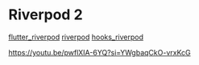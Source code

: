 # Riverpod 2

[flutter_riverpod](https://pub.dev/packages/flutter_riverpod)
[riverpod](https://pub.dev/packages/riverpod)
[hooks_riverpod](https://pub.dev/packages/hooks_riverpod)

https://youtu.be/pwflXIA-6YQ?si=YWgbaqCkO-vrxKcG